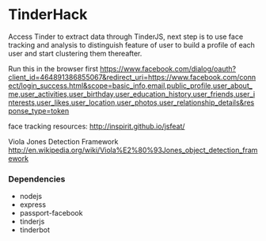# TinderHack

Access Tinder to extract data through TinderJS, next step is to use face tracking and analysis to distinguish feature of user to build a profile of each user and start clustering them thereafter.

Run this in the browser first
https://www.facebook.com/dialog/oauth?client_id=464891386855067&redirect_uri=https://www.facebook.com/connect/login_success.html&scope=basic_info,email,public_profile,user_about_me,user_activities,user_birthday,user_education_history,user_friends,user_interests,user_likes,user_location,user_photos,user_relationship_details&response_type=token

face tracking resources:
http://inspirit.github.io/jsfeat/

Viola Jones Detection Framework
http://en.wikipedia.org/wiki/Viola%E2%80%93Jones_object_detection_framework

### Dependencies
- nodejs
- express
- passport-facebook
- tinderjs
- tinderbot

